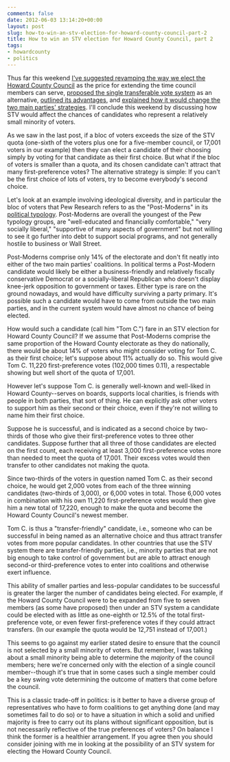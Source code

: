 ```yaml
---
comments: false
date: 2012-06-03 13:14:20+00:00
layout: post
slug: how-to-win-an-stv-election-for-howard-county-council-part-2
title: How to win an STV election for Howard County Council, part 2
tags:
- howardcounty
- politics
---
```


Thus far this weekend [I've suggested revamping the way we elect the Howard County Council](/2012/06/02/beyond-term-limits-for-the-howard-county-council/) as the price for extending the time council members can serve, [proposed the single transferable vote system](/2012/06/02/electing-a-council-that-reflects-howard-county-part-1/) as an alternative, [outlined its advantages](/2012/06/02/electing-a-council-that-reflects-howard-county-part-2/), and [explained how it would change the two main parties' strategies](/2012/06/03/how-to-win-an-stv-election-for-howard-county-council-part-1/). I'll conclude this weekend by discussing how STV would affect the chances of candidates who represent a relatively small minority of voters.

As we saw in the last post, if a bloc of voters exceeds the size of the STV quota (one-sixth of the voters plus one for a five-member council, or 17,001 voters in our example) then they can elect a candidate of their choosing simply by voting for that candidate as their first choice. But what if the bloc of voters is smaller than a quota, and its chosen candidate can't attract that many first-preference votes? The alternative strategy is simple: If you can't be the first choice of lots of voters, try to become everybody's second choice.

Let's look at an example involving ideological diversity, and in particular the bloc of voters that Pew Research refers to as the "Post-Moderns" in its [political typology](http://www.people-press.org/2011/05/04/typology-group-profiles/). Post-Moderns are overall the youngest of the Pew typology groups, are  "well-educated and financially comfortable," "very socially liberal," "supportive of many aspects of government" but not willing to see it go further into debt to support social programs, and not generally hostile to business or Wall Street.

Post-Moderns comprise only 14% of the electorate and don't fit neatly into either of the two main parties' coalitions. In political terms a Post-Modern candidate would likely be either a business-friendly and relatively fiscally conservative Democrat or a socially-liberal Republican who doesn't display knee-jerk opposition to government or taxes. Either type is rare on the ground nowadays, and would have difficulty surviving a party primary. It's possible such a candidate would have to come from outside the two main parties, and in the current system would have almost no chance of being elected.

How would such a candidate (call him "Tom C.") fare in an STV election for Howard County Council? If we assume that Post-Moderns comprise the same proportion of the Howard County electorate as they do nationally, there would be about 14% of voters who might consider voting for Tom C. as their first choice; let's suppose about 11% actually do so. This would give Tom C. 11,220 first-preference votes (102,000 times 0.11), a respectable showing but well short of the quota of 17,001.

However let's suppose Tom C. is generally well-known and well-liked in Howard County--serves on boards, supports local charities, is friends with people in both parties, that sort of thing. He can explicitly ask other voters to support him as their second or their choice, even if they're not willing to name him their first choice.

Suppose he is successful, and is indicated as a second choice by two-thirds of those who give their first-preference votes to three other candidates. Suppose further that all three of those candidates are elected on the first count, each receiving at least 3,000 first-preference votes more than needed to meet the quota of 17,001. Their excess votes would then transfer to other candidates not making the quota.

Since two-thirds of the voters in question named Tom C. as their second choice, he would get 2,000 votes from each of the three winning candidates (two-thirds of 3,000), or 6,000 votes in total. Those 6,000 votes in combination with his own 11,220 first-preference votes would then give him a new total of 17,220, enough to make the quota and become the Howard County Council's newest member.

Tom C. is thus a "transfer-friendly" candidate, i.e., someone who can be successful in being named as an alternative choice and thus attract transfer votes from more popular candidates. In other countries that use the STV system there are transfer-friendly parties, i.e., minority parties that are not big enough to take control of government but are able to attract enough second-or third-preference votes to enter into coalitions and otherwise exert influence.

This ability of smaller parties and less-popular candidates to be successful is greater the larger the number of candidates being elected. For example, if the Howard County Council were to be expanded from five to seven members (as some have proposed) then under an STV system a candidate could be elected with as little as one-eighth or 12.5% of the total first-preference vote, or even fewer first-preference votes if they could attract transfers. (In our example the quota would be 12,751 instead of 17,001.)

This seems to go against my earlier stated desire to ensure that the council is not selected by a small minority of voters. But remember, I was talking about a small minority being able to determine the _majority_ of the council members; here we're concerned only with the election of a single council member--though it's true that in some cases such a single member could be a key swing vote determining the outcome of matters that come before the council.

This is a classic trade-off in politics: is it better to have a diverse group of representatives who have to form coalitions to get anything done (and may sometimes fail to do so) or to have a situation in which a solid and unified majority is free to carry out its plans without significant opposition, but is not necessarily reflective of the true preferences of voters? On balance I think the former is a healthier arrangement. If you agree then you should consider joining with me in looking at the possibility of an STV system for electing the Howard County Council.
